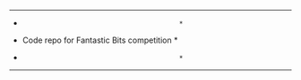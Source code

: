 **********************************************
*                                            *
*  Code repo for Fantastic Bits competition  *
*                                            *
**********************************************